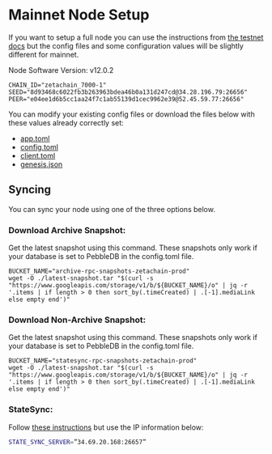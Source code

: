 # Mainnet Node Setup

If you want to setup a full node you can use the instructions from
[the testnet docs](/validators/state-sync) but the config files and some
configuration values will be slightly different for mainnet.

Node Software Version: v12.0.2

```
CHAIN_ID="zetachain_7000-1"
SEED="8d93468c6022fb3b263963bdea46b0a131d247cd@34.28.196.79:26656"
PEER="e04ee1d6b5cc1aa24f7c1ab55139d1cec9962e39@52.45.59.77:26656"
```

You can modify your existing config files or download the files below with these
values already correctly set:

- [app.toml](https://file.notion.so/f/f/2814268c-c403-4b50-9e50-f2ada7eca9b2/a7ab1ae1-b666-4d39-808e-e307992598f8/app.toml?id=c7ef7211-aa61-4569-b98e-27e61c865854&table=block&spaceId=2814268c-c403-4b50-9e50-f2ada7eca9b2&expirationTimestamp=1706608800000&signature=6kV9k3QQeCk3-BwXVhiEtkqflormDTw4QvX6qnp6Lj8&downloadName=app.toml)
- [config.toml](https://file.notion.so/f/f/2814268c-c403-4b50-9e50-f2ada7eca9b2/0491c0a8-f277-4276-aea6-2bc84b750086/config.toml?id=e5b8e5f7-798e-4579-9bae-9b9fc1117830&table=block&spaceId=2814268c-c403-4b50-9e50-f2ada7eca9b2&expirationTimestamp=1706608800000&signature=WlXAlzxWpf07eRVQahcFQylTn1fxiXs3FcL_ETU-4Kc&downloadName=config.toml)
- [client.toml](https://file.notion.so/f/f/2814268c-c403-4b50-9e50-f2ada7eca9b2/3d1b17af-e990-469d-94f6-ae384554f3a6/client.toml?id=dbdd4bc7-b94f-4f8d-919c-b028894a21ac&table=block&spaceId=2814268c-c403-4b50-9e50-f2ada7eca9b2&expirationTimestamp=1706608800000&signature=Ym8Fsk7bZT2jnaCYb4Ybpq8KpT6kcI_jibrptGt3pFg&downloadName=client.toml)
- [genesis.json](https://file.notion.so/f/f/2814268c-c403-4b50-9e50-f2ada7eca9b2/856c68b6-94a9-4026-b25b-feb927734a42/genesis.json?id=f87e9e19-3d39-4170-990e-41cb38a171f9&table=block&spaceId=2814268c-c403-4b50-9e50-f2ada7eca9b2&expirationTimestamp=1706608800000&signature=oxvYqW_P5WPyZGQxMcRd8JxDxNqt7MqilOiHtfeVl-0&downloadName=genesis.json)

## Syncing

You can sync your node using one of the three options below.

### Download Archive Snapshot:

Get the latest snapshot using this command. These snapshots only work if your
database is set to PebbleDB in the config.toml file.

```
BUCKET_NAME="archive-rpc-snapshots-zetachain-prod"
wget -O ./latest-snapshot.tar "$(curl -s "https://www.googleapis.com/storage/v1/b/${BUCKET_NAME}/o" | jq -r '.items | if length > 0 then sort_by(.timeCreated) | .[-1].mediaLink else empty end')"
```

### Download Non-Archive Snapshot:

Get the latest snapshot using this command. These snapshots only work if your
database is set to PebbleDB in the config.toml file.

```
BUCKET_NAME="statesync-rpc-snapshots-zetachain-prod"
wget -O ./latest-snapshot.tar "$(curl -s "https://www.googleapis.com/storage/v1/b/${BUCKET_NAME}/o" | jq -r '.items | if length > 0 then sort_by(.timeCreated) | .[-1].mediaLink else empty end')"
```

### StateSync:

Follow [these instructions](/validators/state-sync/) but use the IP information
below:

```bash
STATE_SYNC_SERVER=”34.69.20.168:26657”
```
